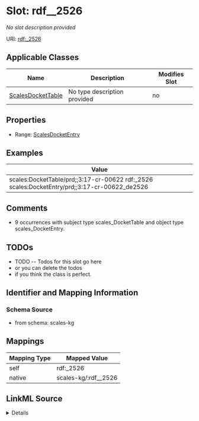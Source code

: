 

# Slot: rdf__2526


_No slot description provided_





URI: [rdf:_2526](http://www.w3.org/1999/02/22-rdf-syntax-ns#_2526)



<!-- no inheritance hierarchy -->





## Applicable Classes

| Name | Description | Modifies Slot |
| --- | --- | --- |
| [ScalesDocketTable](../classes/ScalesDocketTable.md) | No type description provided |  no  |







## Properties

* Range: [ScalesDocketEntry](../classes/ScalesDocketEntry.md)






## Examples

| Value |
| --- |
| scales:DocketTable/prd;;3:17-cr-00622 rdf:_2526 scales:DocketEntry/prd;;3:17-cr-00622_de2526 |

## Comments

* 9 occurrences with subject type scales_DocketTable and object type scales_DocketEntry.

## TODOs

* TODO -- Todos for this slot go here
* or you can delete the todos
* if you think the class is perfect.

## Identifier and Mapping Information







### Schema Source


* from schema: scales-kg




## Mappings

| Mapping Type | Mapped Value |
| ---  | ---  |
| self | rdf:_2526 |
| native | scales-kg/:rdf__2526 |




## LinkML Source

<details>
```yaml
name: rdf__2526
description: No slot description provided
todos:
- TODO -- Todos for this slot go here
- or you can delete the todos
- if you think the class is perfect.
comments:
- 9 occurrences with subject type scales_DocketTable and object type scales_DocketEntry.
examples:
- value: scales:DocketTable/prd;;3:17-cr-00622 rdf:_2526 scales:DocketEntry/prd;;3:17-cr-00622_de2526
from_schema: scales-kg
rank: 1000
slot_uri: rdf:_2526
alias: rdf__2526
domain_of:
- scales_DocketTable
range: scales_DocketEntry

```
</details>